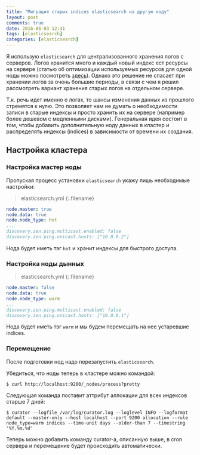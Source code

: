 ```yaml
---
title: "Миграция старых indices elasticsearch на другую ноду"
layout: post
comments: true
date: 2016-06-03 12:41
tags: [elasticsearch]
categories: [elasticsearch]
---
```


Я использую `elasticsearch` для централизованного хранения логов с серверов. Логов хранится много и каждый новый индекс ест ресурсы на сервере (статью об оптимизации используемых ресурсов для одной ноды можно посмотреть [здесь](/2016/05/optimization-standalone-elasticsearch-in-elk-stack.html)). Однако это решение не спасает при хранении логов за очень большие периоды, в связи с чем я решил рассмотреть вариант хранения старых логов на отдельном сервере.

Т.к. речь идет именно о логах, то шансы изменения данных из прошлого стремятся к нулю. Это позволяет нам не думать о необходимости записи в старые индексы и просто хранить их на сервере (например более дешевом с медленными дисками).
Генеральная идея состоит в том, чтобы добавить дополнительную ноду данных в кластер и распределять индексы (indices) в зависимости от времени их создания.

<!--more-->

## Настройка кластера

### Настройка мастер ноды
Пропуская процесс установки `elasticsearch` укажу лишь необходимые настройки:

>elasticsearch.yml
{:.filename}

``` yml
node.master: true
node.data: true
node.node_type: hot
...
discovery.zen.ping.multicast.enabled: false
discovery.zen.ping.unicast.hosts: ["10.0.0.2"]
```

Нода будет иметь тэг `hot` и хранит индексы для быстрого доступа.


### Настройка ноды дынных

>elasticsearch.yml
{:.filename}

``` yml
node.master: false
node.data: true
node.node_type: warm
...
discovery.zen.ping.multicast.enabled: false
discovery.zen.ping.unicast.hosts: ["10.0.0.1"]
```

Нода будет иметь тэг `warm` и мы будем перемещать на нее устаревшие indices.

### Перемещение
После подготовки нод надо перезапустить `elasticsearch`.

Убедиться, что ноды теперь в кластере можно командой:

``` console
$ curl http://localhost:9200/_nodes/process?pretty
```

Следующая команда поставит аттрибут аллокации для всех индексов старше 7 дней:

``` console
$ curator --logfile /var/log/curator.log --loglevel INFO --logformat default --master-only --host localhost --port 9200 allocation --rule node_type=warm indices --time-unit days --older-than 7 --timestring '%Y.%m.%d'
```

Теперь можно добавить команду curator-а, описанную выше, в cron сервера и перемещение будет происходить автоматически.